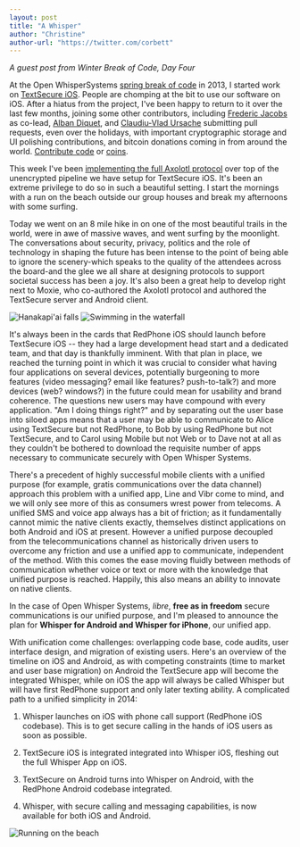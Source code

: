 ```yaml
---
layout: post
title: "A Whisper"
author: "Christine"
author-url: "https://twitter.com/corbett"
---
```


*A guest post from Winter Break of Code, Day Four*

At the Open WhisperSystems [spring break of code](https://whispersystems.org/blog/sure/) in 2013, I started work on
[TextSecure iOS](https://github.com/WhisperSystems/TextSecure-iOS). People are chomping at the bit to
use our software on iOS. After a hiatus from the project, I've been happy to return to it over the last
few months, joining some other contributors, including [Frederic Jacobs](https://www.fredericjacobs.com/)
as co-lead, [Alban Diquet](https://github.com/nabla-c0d3), and [Claudiu-Vlad Ursache](http://www.cvursache.com/)
submitting pull requests, even over the holidays, with important cryptographic storage and UI polishing
contributions, and bitcoin donations coming in from around the world.
[Contribute code](https://github.com/WhisperSystems/TextSecure-iOS) or [coins](https://whispersystems.org/blog/bithub/).

<!--more-->

This week I've been [implementing the full Axolotl protocol](https://whispersystems.org/blog/advanced-ratcheting/)
over top of the unencrypted pipeline we have setup for TextSecure iOS. It's been an extreme privilege to do so in such a
beautiful setting. I start the mornings with a run on the beach outside our group houses and break my afternoons with
some surfing. 

Today we went on an 8 mile hike in on one of the most beautiful trails in the world, were in awe of massive
waves, and went surfing by the moonlight. The conversations about security, privacy, politics and the role of technology
in shaping the future has been intense to the point of being able to ignore the scenery-which speaks to the quality of the
attendees across the board-and the glee we all share at designing protocols to support societal success has been a joy. It's
also been a great help to develop right next to Moxie, who co-authored the Axolotl protocol and authored the TextSecure server
and Android client.

<img src="/blog/images/waterfall.jpg" class="nice" alt="Hanakapi'ai falls"/>

<img src="/blog/images/waterfall-swimming.jpg" class="nice" alt="Swimming in the waterfall"/>

It's always been in the cards that RedPhone iOS should launch before TextSecure iOS -- they had a large development
head start and a dedicated team, and that day is thankfully imminent. With that plan in place, we reached the turning
point in which it was crucial to consider what having four applications on several devices, potentially burgeoning
to more features (video messaging? email like features? push-to-talk?) and more devices (web? windows?) in the future
could mean for usability and brand coherence. The questions new users may have compound with every application.
"Am I doing things right?" and by separating out the user base into siloed apps means that a user may be able to
communicate to Alice using TextSecure but not RedPhone, to Bob by using RedPhone but not TextSecure, and to Carol
using Mobile but not Web or to Dave not at all as they couldn't be bothered to download the requisite number of
apps necessary to communicate securely with Open Whisper Systems.

There's a precedent of highly successful mobile clients with a unified purpose (for example, gratis communications
over the data channel) approach this problem with a unified app, Line and Vibr come to mind, and we will only see
more of this as consumers wrest power from telecoms. A unified SMS and voice app always has a bit of friction;
as it fundamentally cannot mimic the native clients exactly, themselves distinct applications on both Android
and iOS at present. However a unified purpose decoupled from the telecommunications channel as historically driven
users to overcome any friction and use a unified app to communicate, independent of the method. With this comes the
ease moving fluidly between methods of communication whether voice or text or more with the knowledge that unified
purpose is reached. Happily, this also means an ability to innovate on native clients.

In the case of Open Whisper Systems, *libre*, **free as in freedom** secure communications is our unified purpose,
and I'm pleased to announce the plan for **Whisper for Android and Whisper for iPhone**, our unified app.

With unification come challenges: overlapping code base, code audits, user interface design, and migration of existing
users. Here's an overview of the timeline on iOS and Android, as with competing constraints (time to market and user
base migration) on Android the TextSecure app will become the integrated Whisper, while on iOS the app will always be
called Whisper but will have first RedPhone support and only later texting ability. A complicated path to a unified
simplicity in 2014:

1. Whisper launches on iOS with phone call support (RedPhone iOS codebase).  This is to get secure calling in the
   hands of iOS users as soon as possible. 

1. TextSecure iOS is integrated integrated into Whisper iOS, fleshing out the full Whisper App on iOS.

1. TextSecure on Android turns into Whisper on Android, with the RedPhone Android codebase integrated. 

1. Whisper, with secure calling and messaging capabilities, is now available for both iOS and Android.

<img src="/blog/images/running.jpg" class="nice" alt="Running on the beach" />
